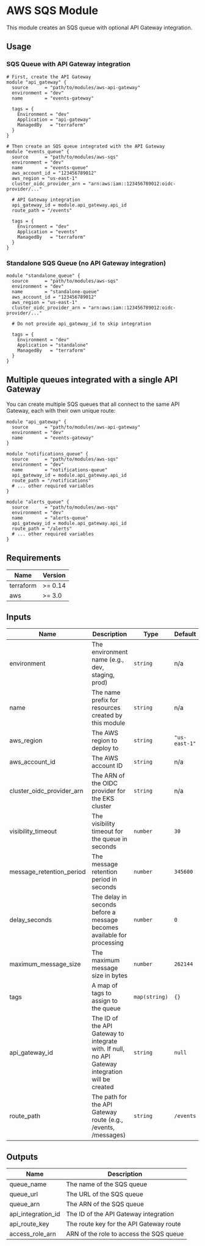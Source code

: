 # AWS SQS Module

This module creates an SQS queue with optional API Gateway integration.

## Usage

### SQS Queue with API Gateway integration

```hcl
# First, create the API Gateway
module "api_gateway" {
  source      = "path/to/modules/aws-api-gateway"
  environment = "dev"
  name        = "events-gateway"
  
  tags = {
    Environment = "dev"
    Application = "api-gateway"
    ManagedBy   = "terraform"
  }
}

# Then create an SQS queue integrated with the API Gateway
module "events_queue" {
  source      = "path/to/modules/aws-sqs"
  environment = "dev"
  name        = "events-queue"
  aws_account_id = "123456789012"
  aws_region = "us-east-1"
  cluster_oidc_provider_arn = "arn:aws:iam::123456789012:oidc-provider/..." 
  
  # API Gateway integration
  api_gateway_id = module.api_gateway.api_id
  route_path = "/events"
  
  tags = {
    Environment = "dev"
    Application = "events"
    ManagedBy   = "terraform"
  }
}
```

### Standalone SQS Queue (no API Gateway integration)

```hcl
module "standalone_queue" {
  source      = "path/to/modules/aws-sqs"
  environment = "dev"
  name        = "standalone-queue"
  aws_account_id = "123456789012"
  aws_region = "us-east-1"
  cluster_oidc_provider_arn = "arn:aws:iam::123456789012:oidc-provider/..."
  
  # Do not provide api_gateway_id to skip integration
  
  tags = {
    Environment = "dev"
    Application = "standalone"
    ManagedBy   = "terraform"
  }
}
```

## Multiple queues integrated with a single API Gateway

You can create multiple SQS queues that all connect to the same API Gateway, each with their own unique route:

```hcl
module "api_gateway" {
  source      = "path/to/modules/aws-api-gateway"
  environment = "dev"
  name        = "events-gateway"
}

module "notifications_queue" {
  source      = "path/to/modules/aws-sqs"
  environment = "dev"
  name        = "notifications-queue"
  api_gateway_id = module.api_gateway.api_id
  route_path = "/notifications"
  # ... other required variables
}

module "alerts_queue" {
  source      = "path/to/modules/aws-sqs"
  environment = "dev"
  name        = "alerts-queue"
  api_gateway_id = module.api_gateway.api_id
  route_path = "/alerts"
  # ... other required variables
}
```

## Requirements

| Name | Version |
|------|---------|
| terraform | >= 0.14 |
| aws | >= 3.0 |

## Inputs

| Name | Description | Type | Default | Required |
|------|-------------|------|---------|:--------:|
| environment | The environment name (e.g., dev, staging, prod) | `string` | n/a | yes |
| name | The name prefix for resources created by this module | `string` | n/a | yes |
| aws_region | The AWS region to deploy to | `string` | `"us-east-1"` | no |
| aws_account_id | The AWS account ID | `string` | n/a | yes |
| cluster_oidc_provider_arn | The ARN of the OIDC provider for the EKS cluster | `string` | n/a | yes |
| visibility_timeout | The visibility timeout for the queue in seconds | `number` | `30` | no |
| message_retention_period | The message retention period in seconds | `number` | `345600` | no |
| delay_seconds | The delay in seconds before a message becomes available for processing | `number` | `0` | no |
| maximum_message_size | The maximum message size in bytes | `number` | `262144` | no |
| tags | A map of tags to assign to the queue | `map(string)` | `{}` | no |
| api_gateway_id | The ID of the API Gateway to integrate with. If null, no API Gateway integration will be created | `string` | `null` | no |
| route_path | The path for the API Gateway route (e.g., /events, /messages) | `string` | `/events` | no |

## Outputs

| Name | Description |
|------|-------------|
| queue_name | The name of the SQS queue |
| queue_url | The URL of the SQS queue |
| queue_arn | The ARN of the SQS queue |
| api_integration_id | The ID of the API Gateway integration |
| api_route_key | The route key for the API Gateway route |
| access_role_arn | ARN of the role to access the SQS queue |
